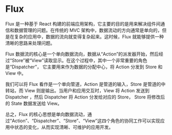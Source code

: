 # Flux
Flux 是一种基于 React 构建的前端应用架构，它主要的目的是用来解决组件间通信和数据管理的问题。在传统的 MVC 架构中，数据流动的方向通常是单向的，但是在复杂的应用中，数据的流向就变得复杂起来。这时候，Flux 就能够提供一种清晰的思路来处理问题。

Flux 数据流的核心是一个单向数据流向，数据从“Action”的派发器开始，然后经过“Store”被“View”读取显示。在这个过程中，其中一个非常重要的角色是“Dispatcher”， 它主要用来作为数据的分配中心，将 Action 分发到 Store 和 View 中。

我们可以将 Flux 看作是一个单向管道，Action 是管道的输入，Store 是管道的中转站，而 View 则是输出。当用户和应用交互时，View 将 Action 发送到 Dispatcher ，然后 Dispatcher 将 Action 分发给对应的 Store， Store 将修改后的 State 数据发送给 View。

总之，Flux 的核心思想是单向数据流动，通过“Action”、“Dispatcher”、“Store”、“View”这四个角色的协同工作可以实现应用中状态的变化，从而实现清晰、可维护的应用开发。